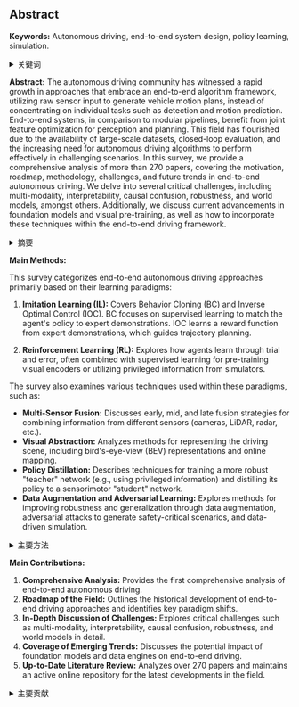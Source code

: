 ## Abstract

**Keywords:** Autonomous driving, end-to-end system design, policy learning, simulation.

<details>
  <summary>关键词</summary>
   <ul>
    <li>自动驾驶</li>
    <li>端到端系统设计</li>
    <li>策略学习</li>
    <li>仿真</li>
    </ul>
</details>

**Abstract:**
The autonomous driving community has witnessed a rapid growth in approaches that embrace an end-to-end algorithm framework, utilizing raw sensor input to generate vehicle motion plans, instead of concentrating on individual tasks such as detection and motion prediction. End-to-end systems, in comparison to modular pipelines, benefit from joint feature optimization for perception and planning. This field has flourished due to the availability of large-scale datasets, closed-loop evaluation, and the increasing need for autonomous driving algorithms to perform effectively in challenging scenarios. In this survey, we provide a comprehensive analysis of more than 270 papers, covering the motivation, roadmap, methodology, challenges, and future trends in end-to-end autonomous driving. We delve into several critical challenges, including multi-modality, interpretability, causal confusion, robustness, and world models, amongst others. Additionally, we discuss current advancements in foundation models and visual pre-training, as well as how to incorporate these techniques within the end-to-end driving framework.

<details>
  <summary>摘要</summary>
    近年来，自动驾驶领域涌现出大量采用端到端算法框架的方法，这些方法利用原始传感器输入来生成车辆运动规划，而不是专注于检测和运动预测等独立任务。与模块化流水线相比，端到端系统受益于感知和规划的联合特征优化。大规模数据集的可用性、闭环评估以及在具有挑战性的场景中有效执行自动驾驶算法的需求日益增长，促进了该领域的蓬勃发展。在本次调查中，我们全面分析了 270 多篇论文，涵盖了端到端自动驾驶的动机、路线图、方法论、挑战和未来趋势。我们深入研究了几个关键挑战，包括多模态、可解释性、因果混淆、鲁棒性和世界模型等。此外，我们还讨论了基础模型和视觉预训练的当前进展，以及如何将这些技术融入端到端驾驶框架中。
</details>

**Main Methods:**

This survey categorizes end-to-end autonomous driving approaches primarily based on their learning paradigms:

1.  **Imitation Learning (IL):**  Covers Behavior Cloning (BC) and Inverse Optimal Control (IOC). BC focuses on supervised learning to match the agent's policy to expert demonstrations. IOC learns a reward function from expert demonstrations, which guides trajectory planning.

2.  **Reinforcement Learning (RL):** Explores how agents learn through trial and error, often combined with supervised learning for pre-training visual encoders or utilizing privileged information from simulators.

The survey also examines various techniques used within these paradigms, such as:

*   **Multi-Sensor Fusion:**  Discusses early, mid, and late fusion strategies for combining information from different sensors (cameras, LiDAR, radar, etc.).
*   **Visual Abstraction:** Analyzes methods for representing the driving scene, including bird's-eye-view (BEV) representations and online mapping.
*   **Policy Distillation:** Describes techniques for training a more robust "teacher" network (e.g., using privileged information) and distilling its policy to a sensorimotor "student" network.
*   **Data Augmentation and Adversarial Learning:** Explores methods for improving robustness and generalization through data augmentation, adversarial attacks to generate safety-critical scenarios, and data-driven simulation.

<details>
    <summary>主要方法</summary>
    <ul>
      <li>基于学习范式分类端到端自动驾驶方法：模仿学习（IL）和强化学习（RL）。</li>
      <li>考察模仿学习（IL）中的行为克隆（BC）和逆最优控制（IOC）。</li>
      <li>探索如何通过试验和错误学习的强化学习（RL），通常与监督学习结合，用于预训练视觉编码器或利用模拟器的特权信息。</li>
      <li>考察在这些范式中使用的各种技术，例如：
        <ul>
          <li>多传感器融合：讨论了组合来自不同传感器（摄像头、激光雷达、雷达等）的信息的早期、中期和晚期融合策略。</li>
          <li>视觉抽象：分析了用于表示驾驶场景的方法，包括鸟瞰图（BEV）表示和在线地图绘制。</li>
          <li>策略蒸馏：描述了训练更稳健的“教师”网络（例如，使用特权信息）并将其策略蒸馏到传感器运动“学生”网络的技术。</li>
          <li>数据增强和对抗学习：探索通过数据增强、生成安全关键场景的对抗攻击以及数据驱动的模拟来提高鲁棒性和泛化的方法。</li>
        </ul>
      </li>
    </ul>
</details>

**Main Contributions:**

1.  **Comprehensive Analysis:** Provides the first comprehensive analysis of end-to-end autonomous driving.
2.  **Roadmap of the Field:** Outlines the historical development of end-to-end driving approaches and identifies key paradigm shifts.
3.  **In-Depth Discussion of Challenges:** Explores critical challenges such as multi-modality, interpretability, causal confusion, robustness, and world models in detail.
4.  **Coverage of Emerging Trends:** Discusses the potential impact of foundation models and data engines on end-to-end driving.
5.  **Up-to-Date Literature Review:**  Analyzes over 270 papers and maintains an active online repository for the latest developments in the field.

<details>
  <summary>主要贡献</summary>
    <ul>
      <li>全面分析：首次对端到端自动驾驶进行了全面分析。</li>
      <li>路线图：概述了端到端驾驶方法的发展历史，并确定了关键的范式转变。</li>
      <li>深入讨论挑战：详细探讨了多模态、可解释性、因果混淆、鲁棒性和世界模型等关键挑战。</li>
      <li>涵盖新兴趋势：讨论了基础模型和数据引擎对端到端驾驶的潜在影响。</li>
      <li>最新的文献综述：分析了 270 多篇论文，并维护了一个活跃的在线存储库，用于提供该领域最新的发展动态。</li>
    </ul>
</details>
